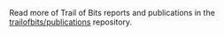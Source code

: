 Read more of Trail of Bits reports and publications in the 
[trailofbits/publications](https://github.com/trailofbits/publications) repository.
